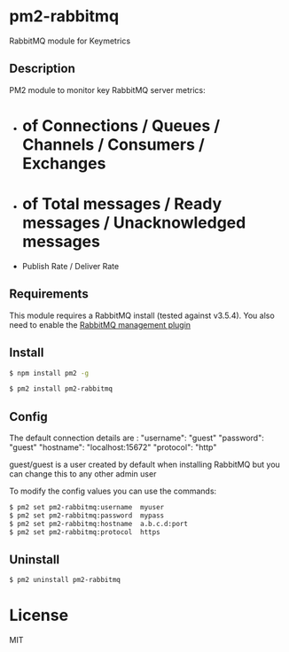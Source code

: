 # pm2-rabbitmq
RabbitMQ module for Keymetrics

## Description

PM2 module to monitor key RabbitMQ server metrics:

* # of Connections / Queues / Channels / Consumers / Exchanges
* # of Total messages / Ready messages / Unacknowledged messages
* Publish Rate / Deliver Rate

## Requirements

This module requires a RabbitMQ install (tested against v3.5.4).
You also need to enable the [RabbitMQ management plugin](https://www.rabbitmq.com/management.html)

## Install

```bash
$ npm install pm2 -g

$ pm2 install pm2-rabbitmq
```

## Config

The default connection details are :
"username": "guest"
"password": "guest"
"hostname": "localhost:15672"
"protocol": "http"

guest/guest is a user created by default when installing RabbitMQ but you can change this to any other admin user

To modify the config values you can use the commands:
```bash
$ pm2 set pm2-rabbitmq:username  myuser
$ pm2 set pm2-rabbitmq:password  mypass
$ pm2 set pm2-rabbitmq:hostname  a.b.c.d:port
$ pm2 set pm2-rabbitmq:protocol  https
```

## Uninstall

```bash
$ pm2 uninstall pm2-rabbitmq
```

# License

MIT
